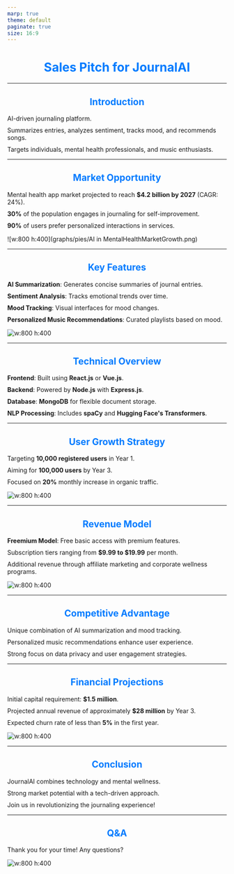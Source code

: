```yaml
---
marp: true
theme: default
paginate: true
size: 16:9
---
```


<style>
  section {
    padding: 20px;
    font-family: 'Arial', sans-serif;
    color: #333;
  }
  h1, h2 {
    text-align: center;
    color: #007BFF;
  }
  ul {
    margin: 0;
    padding: 0;
    list-style-type: none;
  }
  li {
    margin: 10px 0;
  }
</style>

# **Sales Pitch for JournalAI**

---

## **Introduction**
- AI-driven journaling platform.
- Summarizes entries, analyzes sentiment, tracks mood, and recommends songs.
- Targets individuals, mental health professionals, and music enthusiasts.

---

## **Market Opportunity**
- Mental health app market projected to reach **$4.2 billion by 2027** (CAGR: 24%).
- **30%** of the population engages in journaling for self-improvement.
- **90%** of users prefer personalized interactions in services.

![w:800 h:400](graphs/pies/AI in MentalHealthMarketGrowth.png)

---

## **Key Features**
- **AI Summarization**: Generates concise summaries of journal entries.
- **Sentiment Analysis**: Tracks emotional trends over time.
- **Mood Tracking**: Visual interfaces for mood changes.
- **Personalized Music Recommendations**: Curated playlists based on mood.

![w:800 h:400](graphs/pies/MoodTrackingFeatureAdoption.png)

---

## **Technical Overview**
- **Frontend**: Built using **React.js** or **Vue.js**.
- **Backend**: Powered by **Node.js** with **Express.js**.
- **Database**: **MongoDB** for flexible document storage.
- **NLP Processing**: Includes **spaCy** and **Hugging Face's Transformers**.

---

## **User Growth Strategy**
- Targeting **10,000 registered users** in Year 1.
- Aiming for **100,000 users** by Year 3.
- Focused on **20%** monthly increase in organic traffic.

![w:800 h:400](graphs/lines/ProjectedUserBase.png)

---

## **Revenue Model**
- **Freemium Model**: Free basic access with premium features.
- Subscription tiers ranging from **$9.99 to $19.99** per month.
- Additional revenue through affiliate marketing and corporate wellness programs.

![w:800 h:400](graphs/lines/RevenueProjection.png)

---

## **Competitive Advantage**
- Unique combination of AI summarization and mood tracking.
- Personalized music recommendations enhance user experience.
- Strong focus on data privacy and user engagement strategies.

---

## **Financial Projections**
- Initial capital requirement: **$1.5 million**.
- Projected annual revenue of approximately **$28 million** by Year 3.
- Expected churn rate of less than **5%** in the first year.

![w:800 h:400](graphs/bars/MarketValuation.png)

---

## **Conclusion**
- JournalAI combines technology and mental wellness.
- Strong market potential with a tech-driven approach.
- Join us in revolutionizing the journaling experience!

---

## **Q&A**
- Thank you for your time! Any questions?  

![w:800 h:400](graphs/flows/StartupBusinessModel.png)